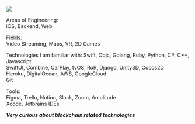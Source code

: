 ![](https://upload.wikimedia.org/wikipedia/commons/7/79/Salt_flats.JPG)

Areas of Engineering:  
iOS, Backend, Web  

Fields:  
Video Streaming, Maps, VR, 2D Games  

Technologies I am familiar with: 
Swift, Objc, Golang, Ruby, Python, C#, C++, Javascript   
SwiftUI, Combine, CarPlay, tvOS, RoR, Django, Unity3D, Cocos2D  
Heroku, DigitalOcean, AWS, GoogleCloud   
Git  

Tools:  
Figma, Trello, Notion, Slack, Zoom, Amplitude  
Xcode, Jetbrains IDEs  


**_Very curious about blockchain related technologies_**
